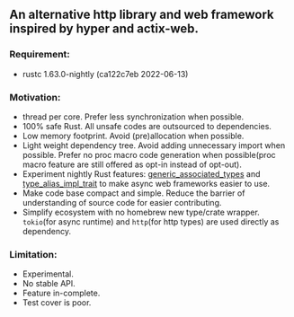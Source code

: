 ## An alternative http library and web framework inspired by hyper and actix-web.

### Requirement:
- rustc 1.63.0-nightly (ca122c7eb 2022-06-13)

### Motivation:
- thread per core. Prefer less synchronization when possible.
- 100% safe Rust. All unsafe codes are outsourced to dependencies.
- Low memory footprint. Avoid (pre)allocation when possible. 
- Light weight dependency tree. Avoid adding unnecessary import when possible. Prefer no proc macro code generation when possible(proc macro feature are still offered as opt-in instead of opt-out).
- Experiment nightly Rust features: [generic_associated_types](https://github.com/rust-lang/rust/issues/44265) and [type_alias_impl_trait](https://github.com/rust-lang/rust/issues/63063) to make async web frameworks easier to use.
- Make code base compact and simple. Reduce the barrier of understanding of source code for easier contributing.
- Simplify ecosystem with no homebrew new type/crate wrapper. `tokio`(for async runtime) and `http`(for http types) are used directly as dependency.

### Limitation:
- Experimental.
- No stable API.
- Feature in-complete.
- Test cover is poor.

